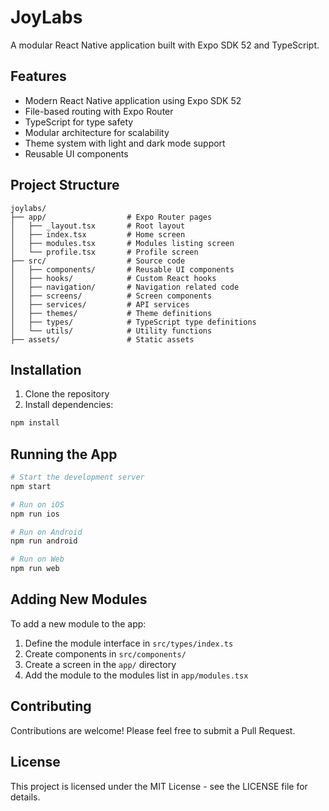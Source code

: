 # JoyLabs

A modular React Native application built with Expo SDK 52 and TypeScript.

## Features

- Modern React Native application using Expo SDK 52
- File-based routing with Expo Router
- TypeScript for type safety
- Modular architecture for scalability
- Theme system with light and dark mode support
- Reusable UI components

## Project Structure

```
joylabs/
├── app/                  # Expo Router pages
│   ├── _layout.tsx       # Root layout
│   ├── index.tsx         # Home screen
│   ├── modules.tsx       # Modules listing screen
│   └── profile.tsx       # Profile screen
├── src/                  # Source code
│   ├── components/       # Reusable UI components
│   ├── hooks/            # Custom React hooks
│   ├── navigation/       # Navigation related code
│   ├── screens/          # Screen components
│   ├── services/         # API services
│   ├── themes/           # Theme definitions
│   ├── types/            # TypeScript type definitions
│   └── utils/            # Utility functions
├── assets/               # Static assets
```

## Installation

1. Clone the repository
2. Install dependencies:

```bash
npm install
```

## Running the App

```bash
# Start the development server
npm start

# Run on iOS
npm run ios

# Run on Android
npm run android

# Run on Web
npm run web
```

## Adding New Modules

To add a new module to the app:

1. Define the module interface in `src/types/index.ts`
2. Create components in `src/components/`
3. Create a screen in the `app/` directory
4. Add the module to the modules list in `app/modules.tsx`

## Contributing

Contributions are welcome! Please feel free to submit a Pull Request.

## License

This project is licensed under the MIT License - see the LICENSE file for details. 